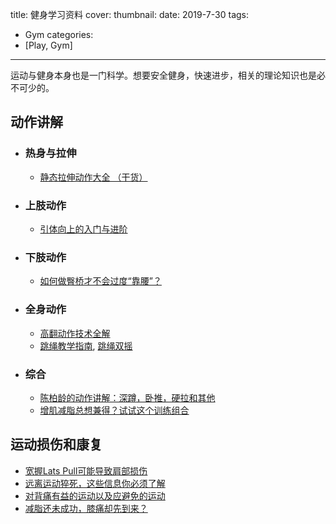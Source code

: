 title: 健身学习资料
cover: 
thumbnail: 
date: 2019-7-30
tags:
- Gym
categories:
- [Play, Gym]
---

运动与健身本身也是一门科学。想要安全健身，快速进步，相关的理论知识也是必不可少的。

<!-- more -->
## 动作讲解
- ### 热身与拉伸
  - [静态拉伸动作大全 （干货）](https://mp.weixin.qq.com/s/IgSgZuJWtu9MLIiISSm9qQ)
- ### 上肢动作
  - [引体向上的入门与进阶](https://mp.weixin.qq.com/s/VRHvDsREZu0IE-aXS_UCJg)
- ### 下肢动作
  - [如何做臀桥才不会过度“靠腰”？](https://mp.weixin.qq.com/s/8tQYXtn7bRLiXJleDu6zrQ)
- ### 全身动作
  - [高翻动作技术全解](https://mp.weixin.qq.com/s/N6djKsYjgA9USf2fmldtsg)
  - [跳绳教学指南](https://mp.weixin.qq.com/s/yH8i0sgpVGAL47A5BHeSvw), [跳绳双摇](https://mp.weixin.qq.com/s/lc-fG3Dt1p6eIufpzZ_AEA)
- ### 综合
  - [陈柏龄的动作讲解：深蹲，卧推，硬拉和其他](https://mp.weixin.qq.com/s/3KbWRTfPpRWfuBJRmfo3vw)
  - [增肌减脂总想兼得？试试这个训练组合](https://mp.weixin.qq.com/s/9EIRdlKMAz6xROuFJw8PSw)
  
## 运动损伤和康复
- [宽握Lats Pull可能导致肩部损伤](https://mp.weixin.qq.com/s/8jzEc2ZuAa5j1QMAGMo2yw)
- [远离运动猝死，这些信息你必须了解](https://mp.weixin.qq.com/s/RFNKsUWVO_icIG1nIv8fzA)
- [对背痛有益的运动以及应避免的运动](https://mp.weixin.qq.com/s/EcK-gDVG0GxQQLfgkAiWWg)
- [减脂还未成功，膝痛却先到来？](https://mp.weixin.qq.com/s/CfWyjI_wkzOLzGoxjRN7dQ)